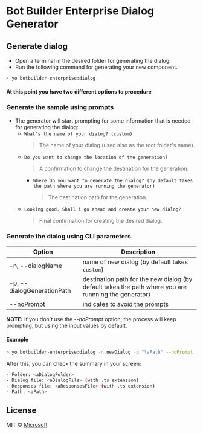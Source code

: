 # Bot Builder Enterprise Dialog Generator

## Generate dialog

- Open a terminal in the desired folder for generating the dialog.
- Run the following command for generating your new component.

```bash
> yo botbuilder-enterprise:dialog
```
#### **At this point you have two different options to procedure**

### Generate the sample using prompts

- The generator will start prompting for some information that is needed for generating the dialog:
    - `What's the name of your dialog? (custom)`
        > The name of your dialog (used also as the root folder's name).
    - `Do you want to change the location of the generation?`
        > A confirmation to change the destination for the generation.
        - `Where do you want to generate the dialog? (by default takes the path where you are running the generator)`
            > The destination path for the generation.
    - `Looking good. Shall i go ahead and create your new dialog?`
        > Final confirmation for creating the desired dialog.

### Generate the dialog using CLI parameters


| Option                               | Description                                                                                                  |
|--------------------------------------|--------------------------------------------------------------------------------------------------------------|
| -n, --dialogName <name>              | name of new dialog (by default takes `custom`)                                                               |
| -p, --dialogGenerationPath <path>    | destination path for the new dialog (by default takes the path where you are runnning the generator)         |
| --noPrompt                           | indicates to avoid the prompts                                                                               |

**NOTE:** If you don't use the _--noPrompt_ option, the process will keep prompting, but using the input values by default.

#### Example

```bash
> yo botbuilder-enterprise:dialog -n newDialog -p "\aPath" --noPrompt
```

After this, you can check the summary in your screen:

```bash
- Folder: <aDialogFolder>
- Dialog file: <aDialogFile> (with .ts extension)
- Responses file: <aResponsesFile> (with .ts extension)
- Path: <aPath>
```

## License

MIT © [Microsoft](http://dev.botframework.com)